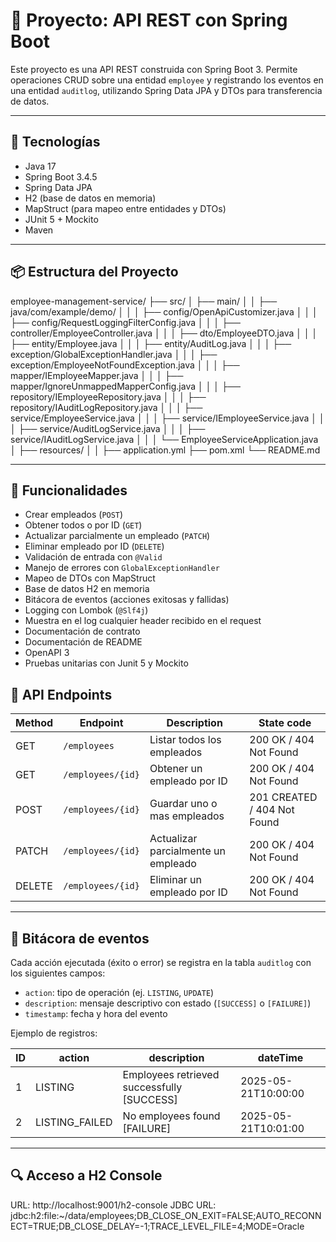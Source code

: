 # 📘 Proyecto: API REST con Spring Boot

Este proyecto es una API REST construida con Spring Boot 3. Permite operaciones CRUD sobre una entidad `employee` y registrando los eventos en una entidad `auditlog`, utilizando Spring Data JPA y DTOs para transferencia de datos.

---

## 🧱 Tecnologías

- Java 17
- Spring Boot 3.4.5
- Spring Data JPA
- H2 (base de datos en memoria)
- MapStruct (para mapeo entre entidades y DTOs)
- JUnit 5 + Mockito
- Maven

---

## 📦 Estructura del Proyecto

employee-management-service/
├── src/
│   ├── main/
│   │   ├── java/com/example/demo/
│   │   │   ├── config/OpenApiCustomizer.java
│   │   │   ├── config/RequestLoggingFilterConfig.java
│   │   │   ├── controller/EmployeeController.java
│   │   │   ├── dto/EmployeeDTO.java
│   │   │   ├── entity/Employee.java
│   │   │   ├── entity/AuditLog.java
│   │   │   ├── exception/GlobalExceptionHandler.java
│   │   │   ├── exception/EmployeeNotFoundException.java
│   │   │   ├── mapper/IEmployeeMapper.java
│   │   │   ├── mapper/IgnoreUnmappedMapperConfig.java
│   │   │   ├── repository/IEmployeeRepository.java
│   │   │   ├── repository/IAuditLogRepository.java
│   │   │   ├── service/EmployeeService.java
│   │   │   ├── service/IEmployeeService.java
│   │   │   ├── service/AuditLogService.java
│   │   │   ├── service/IAuditLogService.java
│   │   │   └── EmployeeServiceApplication.java
│   ├── resources/
│   │   ├── application.yml
├── pom.xml
└── README.md

---

## 🚀 Funcionalidades

- Crear empleados (`POST`)
- Obtener todos o por ID (`GET`)
- Actualizar parcialmente un empleado (`PATCH`)
- Eliminar empleado por ID (`DELETE`)
- Validación de entrada con `@Valid`
- Manejo de errores con `GlobalExceptionHandler`
- Mapeo de DTOs con MapStruct
- Base de datos H2 en memoria
- Bitácora de eventos (acciones exitosas y fallidas)
- Logging con Lombok (`@Slf4j`)
- Muestra en el log cualquier header recibido en el request
- Documentación de contrato
- Documentación de README
- OpenAPI 3
- Pruebas unitarias con Junit 5 y Mockito

## 📂 API Endpoints

| Method | Endpoint             | Description                                  | State code                    	|
|--------|----------------------|----------------------------------------------|--------------------------------|
| GET    | `/employees`     	| Listar todos los empleados                   | 200 OK / 404 Not Found        	|
| GET    | `/employees/{id}`| Obtener un empleado por ID                   | 200 OK / 404 Not Found        	|
| POST   | `/employees/{id}`| Guardar uno o mas empleados                  | 201 CREATED / 404 Not Found		|
| PATCH  | `/employees/{id}`| Actualizar parcialmente un empleado          | 200 OK / 404 Not Found	        |
| DELETE | `/employees/{id}`| Eliminar un empleado por ID                  | 200 OK / 404 Not Found			|

---

## 📘 Bitácora de eventos

Cada acción ejecutada (éxito o error) se registra en la tabla `auditlog` con los siguientes campos:

- `action`: tipo de operación (ej. `LISTING`, `UPDATE`)
- `description`: mensaje descriptivo con estado (`[SUCCESS]` o `[FAILURE]`)
- `timestamp`: fecha y hora del evento

Ejemplo de registros:

| ID | action 		  | description                         	   | dateTime            |
|----|----------------|--------------------------------------------|---------------------|
| 1  | LISTING 		  | Employees retrieved successfully [SUCCESS] | 2025-05-21T10:00:00 |
| 2  | LISTING_FAILED | No employees found [FAILURE]        	   | 2025-05-21T10:01:00 |

---

## 🔍 Acceso a H2 Console

URL: http://localhost:9001/h2-console
JDBC URL: jdbc:h2:file:~/data/employees;DB_CLOSE_ON_EXIT=FALSE;AUTO_RECONNECT=TRUE;DB_CLOSE_DELAY=-1;TRACE_LEVEL_FILE=4;MODE=Oracle


